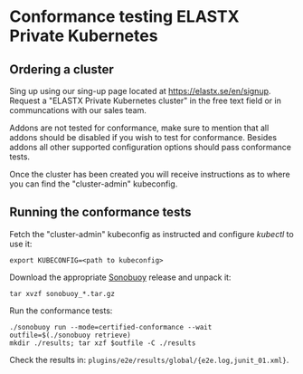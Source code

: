 # Conformance testing ELASTX Private Kubernetes

## Ordering a cluster

Sing up using our sing-up page located at https://elastx.se/en/signup. Request a
"ELASTX Private Kubernetes cluster" in the free text field or in
communcations with our sales team.

Addons are not tested for conformance, make sure to mention that all addons
should be disabled if you wish to test for conformance. Besides addons all other
supported configuration options should pass conformance tests.

Once the cluster has been created you will receive instructions as to where you
can find the "cluster-admin" kubeconfig.

## Running the conformance tests

Fetch the "cluster-admin" kubeconfig as instructed and configure _kubectl_ to
use it:

```shell
export KUBECONFIG=<path to kubeconfig>
```

Download the appropriate [Sonobuoy](https://github.com/vmware-tanzu/sonobuoy/releases/) release and unpack it:

```shell
tar xvzf sonobuoy_*.tar.gz
```

Run the conformance tests:

```shell
./sonobuoy run --mode=certified-conformance --wait
outfile=$(./sonobuoy retrieve)
mkdir ./results; tar xzf $outfile -C ./results
```

Check the results in: `plugins/e2e/results/global/{e2e.log,junit_01.xml}`.
